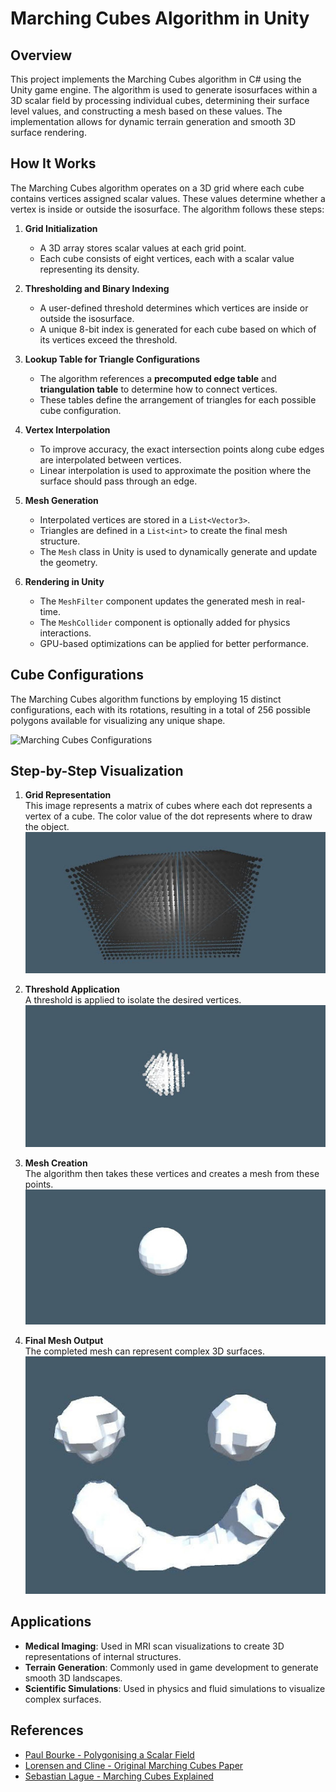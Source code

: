 # Marching Cubes Algorithm in Unity

## Overview
This project implements the Marching Cubes algorithm in C# using the Unity game engine. The algorithm is used to generate isosurfaces within a 3D scalar field by processing individual cubes, determining their surface level values, and constructing a mesh based on these values. The implementation allows for dynamic terrain generation and smooth 3D surface rendering.

## How It Works
The Marching Cubes algorithm operates on a 3D grid where each cube contains vertices assigned scalar values. These values determine whether a vertex is inside or outside the isosurface. The algorithm follows these steps:

1. **Grid Initialization**  
   - A 3D array stores scalar values at each grid point.
   - Each cube consists of eight vertices, each with a scalar value representing its density.

2. **Thresholding and Binary Indexing**  
   - A user-defined threshold determines which vertices are inside or outside the isosurface.
   - A unique 8-bit index is generated for each cube based on which of its vertices exceed the threshold.

3. **Lookup Table for Triangle Configurations**  
   - The algorithm references a **precomputed edge table** and **triangulation table** to determine how to connect vertices.
   - These tables define the arrangement of triangles for each possible cube configuration.

4. **Vertex Interpolation**  
   - To improve accuracy, the exact intersection points along cube edges are interpolated between vertices.
   - Linear interpolation is used to approximate the position where the surface should pass through an edge.

5. **Mesh Generation**  
   - Interpolated vertices are stored in a `List<Vector3>`.
   - Triangles are defined in a `List<int>` to create the final mesh structure.
   - The `Mesh` class in Unity is used to dynamically generate and update the geometry.

6. **Rendering in Unity**  
   - The `MeshFilter` component updates the generated mesh in real-time.
   - The `MeshCollider` component is optionally added for physics interactions.
   - GPU-based optimizations can be applied for better performance.

## Cube Configurations

The Marching Cubes algorithm functions by employing 15 distinct configurations, each with its rotations, resulting in a total of 256 possible polygons available for visualizing any unique shape.

![Marching Cubes Configurations](https://graphics.stanford.edu/~mdfisher/Images/MarchingCubesCases.png)

## Step-by-Step Visualization

1. **Grid Representation**  
   This image represents a matrix of cubes where each dot represents a vertex of a cube. The color value of the dot represents where to draw the object.  
   ![Grid Representation](https://github.com/JJGeither/Marching-Cubes/blob/main/MC_1.jpg)

2. **Threshold Application**  
   A threshold is applied to isolate the desired vertices.  
   ![Threshold Application](https://github.com/JJGeither/Marching-Cubes/blob/main/MC_2.jpg)

3. **Mesh Creation**  
   The algorithm then takes these vertices and creates a mesh from these points.  
   ![Mesh Creation](https://github.com/JJGeither/Marching-Cubes/blob/main/MC_3.jpg)

4. **Final Mesh Output**  
   The completed mesh can represent complex 3D surfaces.  
   ![Final Mesh Output](https://github.com/JJGeither/Marching-Cubes/blob/main/MC_4.jpg)

## Applications
- **Medical Imaging**: Used in MRI scan visualizations to create 3D representations of internal structures.
- **Terrain Generation**: Commonly used in game development to generate smooth 3D landscapes.
- **Scientific Simulations**: Used in physics and fluid simulations to visualize complex surfaces.

## References
- [Paul Bourke - Polygonising a Scalar Field](http://paulbourke.net/geometry/polygonise/)
- [Lorensen and Cline - Original Marching Cubes Paper](https://people.eecs.berkeley.edu/~jrs/meshpapers/LorensenCline.pdf)
- [Sebastian Lague - Marching Cubes Explained](https://www.youtube.com/watch?v=M3iI2l0ltbE&ab_channel=SebastianLague)

